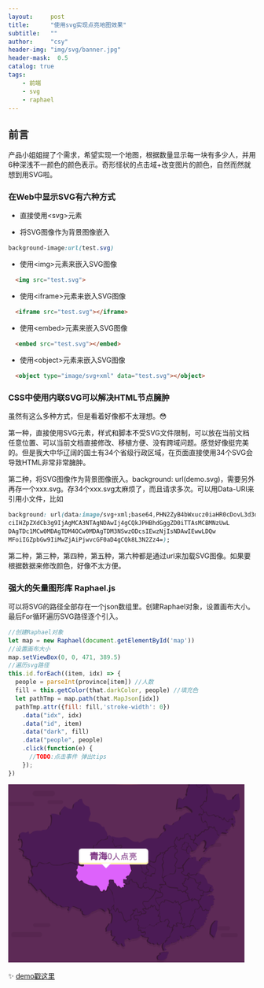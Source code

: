 ```yaml
---
layout:     post
title:      "使用svg实现点亮地图效果"
subtitle:   ""
author:     "csy"
header-img: "img/svg/banner.jpg"
header-mask:  0.5
catalog: true
tags:
    - 前端
    - svg
    - raphael
---
```


## 前言

产品小姐姐提了个需求，希望实现一个地图，根据数量显示每一块有多少人，并用6种深浅不一颜色的颜色表示。奇形怪状的点击域+改变图片的颜色，自然而然就想到用SVG啦。

### 在Web中显示SVG有六种方式

- 直接使用\<svg\>元素

- 将SVG图像作为背景图像嵌入
```css
background-image:url(test.svg)
```
- 使用\<img\>元素来嵌入SVG图像
```html
  <img src="test.svg">
```
- 使用\<iframe\>元素来嵌入SVG图像
```html
  <iframe src="test.svg"></iframe>
```
- 使用\<embed\>元素来嵌入SVG图像
```html
  <embed src="test.svg"></embed>
```
- 使用\<object\>元素来嵌入SVG图像
```html
  <object type="image/svg+xml" data="test.svg"></object>
```

### CSS中使用内联SVG可以解决HTML节点臃肿

虽然有这么多种方式，但是看着好像都不太理想。:flushed:

第一种，直接使用SVG元素，样式和脚本不受SVG文件限制，可以放在当前文档任意位置、可以当前文档直接修改、移植方便、没有跨域问题。感觉好像挺完美的。但是我大中华辽阔的国土有34个省级行政区域，在页面直接使用34个SVG会导致HTML非常非常臃肿。

第二种，将SVG图像作为背景图像嵌入。background: url(demo.svg)，需要另外再存一个xxx.svg。存34个xxx.svg太麻烦了，而且请求多次。可以用Data-URI来引用小文件，比如
```css
background: url(data:image/svg+xml;base64,PHN2ZyB4bWxucz0iaHR0cDovL3d3dy53My5vcmcvMjAwMC9zdm
ciIHZpZXdCb3g9IjAgMCA3NTAgNDAwIj4gCQkJPHBhdGggZD0iTTAsMCBMNzUwL
DAgTDc1MCw0MDAgTDM4OCw0MDAgTDM3NSwzODcsIEwzNjIsNDAwIEwwLDQw
MFoiIGZpbGw9IiMwZjAiPjwvcGF0aD4gCQk8L3N2Zz4=);
```
第二种，第三种，第四种，第五种，第六种都是通过url来加载SVG图像。如果要根据数据来修改颜色，好像不太方便。

### 强大的矢量图形库 Raphael.js

可以将SVG的路径全部存在一个json数组里。创建Raphael对象，设置画布大小。最后For循环遍历SVG路径逐个引入。
```js
//创建Raphael对象
let map = new Raphael(document.getElementById('map'))
//设置画布大小
map.setViewBox(0, 0, 471, 389.5)
//遍历svg路径
this.id.forEach((item, idx) => {
  people = parseInt(province[item]) //人数
  fill = this.getColor(that.darkColor, people) //填充色
  let pathTmp = map.path(that.MapJson[idx])
  pathTmp.attr({fill: fill,'stroke-width': 0})
    .data("idx", idx)
    .data("id", item)
    .data("dark", fill)
    .data("people", people)
    .click(function(e) {
      //TODO:点击事件 弹出tips
    });
})

```
![地图截图](/img/svg/map.png)

:sparkles: [demo戳这里](https://htmlpreview.github.io/?https://github.com/IdeaEcho/demo/blob/master/release/view/index.html#/map)
